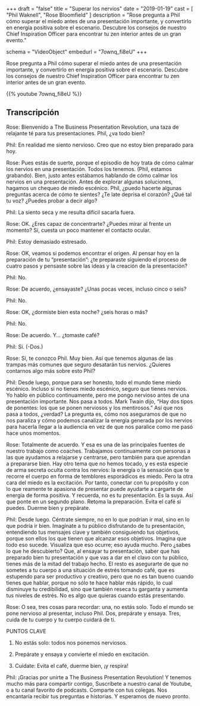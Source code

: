 +++
draft 		= "false"
title 		= "Superar los nervios"
date		= "2019-01-19"
cast		= [ "Phil Waknell", "Rose Bloomfield" ]
description	= "Rose pregunta a Phil cómo superar el miedo antes de una presentación importante, y convertirlo en energía positiva sobre el escenario. Descubre los consejos de nuestro Chief Inspiration Officer para encontrar tu zen interior antes de un gran evento."

schema			= "VideoObject"
embedurl			= "7ownq_fi8eU"
+++

Rose pregunta a Phil cómo superar el miedo antes de una presentación importante, y convertirlo en energía positiva sobre el escenario. Descubre los consejos de nuestro Chief Inspiration Officer para encontrar tu zen interior antes de un gran evento.

{{% youtube 7ownq_fi8eU %}}

## Transcripción

Rose: Bienvenido a The Business Presentation Revolution, una taza de relajante té para tus presentaciones. Phil, ¿va todo bien? 

Phil:  En realidad me siento nervioso. Creo que no estoy bien preparado para hoy. 

Rose: Pues estás de suerte, porque el episodio de hoy trata de cómo calmar los nervios en una presentación. Todos los tenemos. (Phil, estamos grabando). Bien, justo antes estábamos hablando de cómo calmar los nervios en una presentación. Antes de explorar algunas soluciones, hagamos un chequeo de miedo escénico. Phil, ¿puedo hacerte algunas preguntas acerca de cómo te sientes? ¿Te late deprisa el corazón? ¿Qué tal tu voz? ¿Puedes probar a decir algo?

Phil: La siento seca y me resulta difícil sacarla fuera.

Rose: OK. ¿Eres capaz de concentrarte? ¿Puedes mirar al frente un momento? Sí, cuesta un poco mantener el contacto ocular. 

Phil: Estoy demasiado estresado.

Rose: OK, veamos si podemos encontrar el origen. Al pensar hoy en la preparación de tu “presentación”: ¿te preparaste siguiendo el proceso de cuatro pasos y pensaste sobre las ideas y la creación de la presentación? 

Phil: No. 

Rose: De acuerdo, ¿ensayaste? ¿Unas pocas veces, incluso cinco o seis? 

Phil: No. 

Rose: OK, ¿dormiste bien esta noche? ¿seis horas o más? 

Phil: No. 

Rose: De acuerdo. Y... ¿tomaste café? 

Phil: Si. (-Dos.)

Rose: Sí, te conozco Phil. Muy bien. Así que tenemos algunas de las trampas más comunes que seguro desatarán tus nervios. ¿Quieres contarnos algo más sobre esto Phil? 

Phil: Desde luego, porque para ser honesto, todo el mundo tiene miedo escénico. Incluso si no tienes miedo escénico, seguro que tienes nervios. Yo hablo en público continuamente, pero me pongo nervioso antes de una presentación importante. Nos pasa a todos. Mark Twain dijo, “Hay dos tipos de ponentes: los que se ponen nerviosos y los mentirosos.” Así que nos pasa a todos, ¿verdad? La pregunta es, cómo nos aseguramos de que no nos paraliza y cómo podemos canalizar la energía generada por los nervios para hacerla llegar a la audiencia en vez de que nos paralice como me pasó hace unos momentos. 

Rose: Totalmente de acuerdo. Y esa es una de las principales fuentes de nuestro trabajo como coaches. Trabajamos continuamente con personas a las que ayudamos a relajarse y centrarse, pero también para que aprendan a prepararse bien. Hay otro tema que no hemos tocado, y es esta especie de arma secreta oculta contra los nervios: la energía o la sensación que te recorre el cuerpo en forma de temblores esporádicos es miedo. Pero la otra cara del miedo es la excitación. Por tanto, conectar con tu propósito y con lo que reamente te apasiona de presentar puede ayudarte a cargarte de energía de forma positiva. Y recuerda, no es tu presentación. Es la suya. Así que ponte en un segundo plano. Retoma la preparación. Evita el café si puedes. Duerme bien y prepárate.
 
Phil: Desde luego. Céntrate siempre, no en lo que podrían ir mal, sino en lo que podría ir bien. Imagínate a tu público disfrutando de tu presentación, entendiendo tus mensajes clave y también consiguiendo tus objetivos, porque son ellos los que tienen que alcanzar esos objetivos. Imagina que todo eso sucede. Visualiza que eso ocurre; eso ayuda mucho. Pero ¿sabes lo que he descubierto? Que, al ensayar tu presentación, saber que has preparado bien tu presentación y que vas a dar en el clavo con tu público, tienes más de la mitad del trabajo hecho. El resto es asegurarte de que no sometes a tu cuerpo a una situación de estrés tomando café, que es estupendo para ser productivo y creativo, pero que no es tan bueno cuando tienes que hablar, porque no sólo te hace hablar más rápido, lo cual disminuye tu credibilidad, sino que también reseca tu garganta y aumenta tus niveles de estrés. No es algo que quieras cuando estás presentando. 

Rose: O sea, tres cosas para recordar: una, no estás solo. Todo el mundo se pone nervioso al presentar, incluso Phil. Dos, prepárate y ensaya. Tres, cuida de tu cuerpo y tu cuerpo cuidará de ti.
 
PUNTOS CLAVE

1.	No estás solo: todos nos ponemos nerviosos.

2.	Prepárate y ensaya y convierte el miedo en excitación.

3.	Cuídate: Evita el café, duerme bien, ¡y respira! 

Phil: ¡Gracias por unirte a The Business Presentation Revolution! Y tenemos mucho más para compartir contigo, Suscríbete a nuestro canal de Youtube, o a tu canal favorito de podcasts. Comparte con tus colegas. Nos encantaría recibir tus preguntas e historias. Y esperamos de nuevo pronto. 
